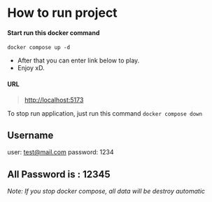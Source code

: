 # How to run project
#### Start run this docker command

```docker compose up -d```
 - After that you can enter link below to play.
 - Enjoy xD.

#### URL
>[http://localhost:5173](http://localhost:5173)

To stop run application, just run this command
```docker compose down```


## Username
user: test@mail.com
password: 1234

**All Password is : 12345**
---
*Note: If you stop docker compose, all data will be destroy automatic*